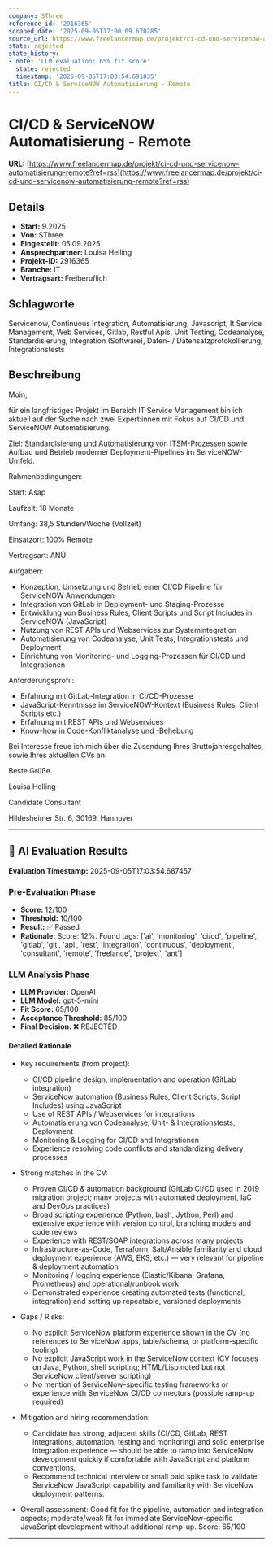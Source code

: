 ```yaml
---
company: SThree
reference_id: '2916365'
scraped_date: '2025-09-05T17:00:09.670285'
source_url: https://www.freelancermap.de/projekt/ci-cd-und-servicenow-automatisierung-remote?ref=rss
state: rejected
state_history:
- note: 'LLM evaluation: 65% fit score'
  state: rejected
  timestamp: '2025-09-05T17:03:54.691035'
title: CI/CD & ServiceNOW Automatisierung - Remote
---
```



# CI/CD & ServiceNOW Automatisierung - Remote
**URL:** [https://www.freelancermap.de/projekt/ci-cd-und-servicenow-automatisierung-remote?ref=rss](https://www.freelancermap.de/projekt/ci-cd-und-servicenow-automatisierung-remote?ref=rss)
## Details
- **Start:** 9.2025
- **Von:** SThree
- **Eingestellt:** 05.09.2025
- **Ansprechpartner:** Louisa Helling
- **Projekt-ID:** 2916365
- **Branche:** IT
- **Vertragsart:** Freiberuflich

## Schlagworte
Servicenow, Continuous Integration, Automatisierung, Javascript, It Service Management, Web Services, Gitlab, Restful Apis, Unit Testing, Codeanalyse, Standardisierung, Integration (Software), Daten- / Datensatzprotokollierung, Integrationstests

## Beschreibung
Moin,

für ein langfristiges Projekt im Bereich IT Service Management bin ich aktuell auf der Suche nach zwei Expert:innen mit Fokus auf CI/CD und ServiceNOW Automatisierung.

Ziel: Standardisierung und Automatisierung von ITSM-Prozessen sowie Aufbau und Betrieb moderner Deployment-Pipelines im ServiceNOW-Umfeld.

Rahmenbedingungen:

Start: Asap

Laufzeit: 18 Monate

Umfang: 38,5 Stunden/Woche (Vollzeit)

Einsatzort: 100% Remote

Vertragsart: ANÜ

Aufgaben:
- Konzeption, Umsetzung und Betrieb einer CI/CD Pipeline für ServiceNOW Anwendungen
- Integration von GitLab in Deployment- und Staging-Prozesse
- Entwicklung von Business Rules, Client Scripts und Script Includes in ServiceNOW (JavaScript)
- Nutzung von REST APIs und Webservices zur Systemintegration
- Automatisierung von Codeanalyse, Unit Tests, Integrationstests und Deployment
- Einrichtung von Monitoring- und Logging-Prozessen für CI/CD und Integrationen

Anforderungsprofil:
- Erfahrung mit GitLab-Integration in CI/CD-Prozesse
- JavaScript-Kenntnisse im ServiceNOW-Kontext (Business Rules, Client Scripts etc.)
- Erfahrung mit REST APIs und Webservices
- Know-how in Code-Konfliktanalyse und -Behebung

Bei Interesse freue ich mich über die Zusendung Ihres Bruttojahresgehaltes, sowie Ihres aktuellen CVs an:

Beste Grüße

Louisa Helling

Candidate Consultant

Hildesheimer Str. 6, 30169, Hannover

---

## 🤖 AI Evaluation Results

**Evaluation Timestamp:** 2025-09-05T17:03:54.687457

### Pre-Evaluation Phase
- **Score:** 12/100
- **Threshold:** 10/100
- **Result:** ✅ Passed
- **Rationale:** Score: 12%. Found tags: ['ai', 'monitoring', 'ci/cd', 'pipeline', 'gitlab', 'git', 'api', 'rest', 'integration', 'continuous', 'deployment', 'consultant', 'remote', 'freelance', 'projekt', 'ant']

### LLM Analysis Phase
- **LLM Provider:** OpenAI
- **LLM Model:** gpt-5-mini
- **Fit Score:** 65/100
- **Acceptance Threshold:** 85/100
- **Final Decision:** ❌ REJECTED

#### Detailed Rationale
- Key requirements (from project):
  - CI/CD pipeline design, implementation and operation (GitLab integration)
  - ServiceNow automation (Business Rules, Client Scripts, Script Includes) using JavaScript
  - Use of REST APIs / Webservices for integrations
  - Automatisierung von Codeanalyse, Unit- & Integrationstests, Deployment
  - Monitoring & Logging for CI/CD and Integrationen
  - Experience resolving code conflicts and standardizing delivery processes

- Strong matches in the CV:
  - Proven CI/CD & automation background (GitLab CI/CD used in 2019 migration project; many projects with automated deployment, IaC and DevOps practices)
  - Broad scripting experience (Python, bash, Jython, Perl) and extensive experience with version control, branching models and code reviews
  - Experience with REST/SOAP integrations across many projects
  - Infrastructure-as-Code, Terraform, Salt/Ansible familiarity and cloud deployment experience (AWS, EKS, etc.) — very relevant for pipeline & deployment automation
  - Monitoring / logging experience (Elastic/Kibana, Grafana, Prometheus) and operational/runbook work
  - Demonstrated experience creating automated tests (functional, integration) and setting up repeatable, versioned deployments

- Gaps / Risks:
  - No explicit ServiceNow platform experience shown in the CV (no references to ServiceNow apps, table/schema, or platform-specific tooling)
  - No explicit JavaScript work in the ServiceNow context (CV focuses on Java, Python, shell scripting; HTML/Lisp noted but not ServiceNow client/server scripting)
  - No mention of ServiceNow-specific testing frameworks or experience with ServiceNow CI/CD connectors (possible ramp-up required)

- Mitigation and hiring recommendation:
  - Candidate has strong, adjacent skills (CI/CD, GitLab, REST integrations, automation, testing and monitoring) and solid enterprise integration experience — should be able to ramp into ServiceNow development quickly if comfortable with JavaScript and platform conventions.
  - Recommend technical interview or small paid spike task to validate ServiceNow JavaScript capability and familiarity with ServiceNow deployment patterns.

- Overall assessment: Good fit for the pipeline, automation and integration aspects; moderate/weak fit for immediate ServiceNow-specific JavaScript development without additional ramp-up. Score: 65/100

---
